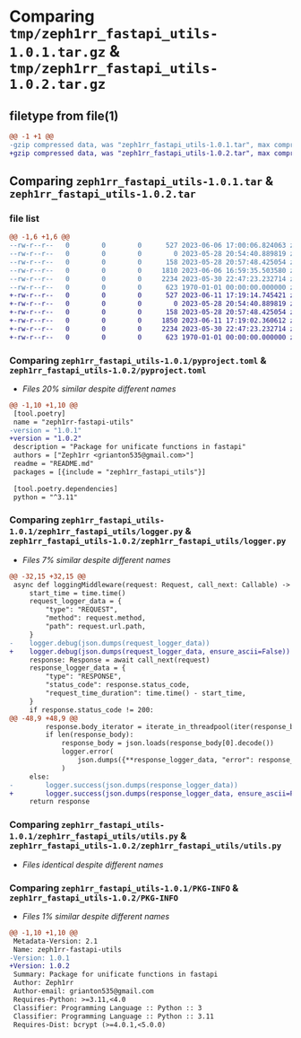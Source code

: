 # Comparing `tmp/zeph1rr_fastapi_utils-1.0.1.tar.gz` & `tmp/zeph1rr_fastapi_utils-1.0.2.tar.gz`

## filetype from file(1)

```diff
@@ -1 +1 @@
-gzip compressed data, was "zeph1rr_fastapi_utils-1.0.1.tar", max compression
+gzip compressed data, was "zeph1rr_fastapi_utils-1.0.2.tar", max compression
```

## Comparing `zeph1rr_fastapi_utils-1.0.1.tar` & `zeph1rr_fastapi_utils-1.0.2.tar`

### file list

```diff
@@ -1,6 +1,6 @@
--rw-r--r--   0        0        0      527 2023-06-06 17:00:06.824063 zeph1rr_fastapi_utils-1.0.1/pyproject.toml
--rw-r--r--   0        0        0        0 2023-05-28 20:54:40.889819 zeph1rr_fastapi_utils-1.0.1/README.md
--rw-r--r--   0        0        0      158 2023-05-28 20:57:48.425054 zeph1rr_fastapi_utils-1.0.1/zeph1rr_fastapi_utils/__init__.py
--rw-r--r--   0        0        0     1810 2023-06-06 16:59:35.503580 zeph1rr_fastapi_utils-1.0.1/zeph1rr_fastapi_utils/logger.py
--rw-r--r--   0        0        0     2234 2023-05-30 22:47:23.232714 zeph1rr_fastapi_utils-1.0.1/zeph1rr_fastapi_utils/utils.py
--rw-r--r--   0        0        0      623 1970-01-01 00:00:00.000000 zeph1rr_fastapi_utils-1.0.1/PKG-INFO
+-rw-r--r--   0        0        0      527 2023-06-11 17:19:14.745421 zeph1rr_fastapi_utils-1.0.2/pyproject.toml
+-rw-r--r--   0        0        0        0 2023-05-28 20:54:40.889819 zeph1rr_fastapi_utils-1.0.2/README.md
+-rw-r--r--   0        0        0      158 2023-05-28 20:57:48.425054 zeph1rr_fastapi_utils-1.0.2/zeph1rr_fastapi_utils/__init__.py
+-rw-r--r--   0        0        0     1850 2023-06-11 17:19:02.360612 zeph1rr_fastapi_utils-1.0.2/zeph1rr_fastapi_utils/logger.py
+-rw-r--r--   0        0        0     2234 2023-05-30 22:47:23.232714 zeph1rr_fastapi_utils-1.0.2/zeph1rr_fastapi_utils/utils.py
+-rw-r--r--   0        0        0      623 1970-01-01 00:00:00.000000 zeph1rr_fastapi_utils-1.0.2/PKG-INFO
```

### Comparing `zeph1rr_fastapi_utils-1.0.1/pyproject.toml` & `zeph1rr_fastapi_utils-1.0.2/pyproject.toml`

 * *Files 20% similar despite different names*

```diff
@@ -1,10 +1,10 @@
 [tool.poetry]
 name = "zeph1rr-fastapi-utils"
-version = "1.0.1"
+version = "1.0.2"
 description = "Package for unificate functions in fastapi"
 authors = ["Zeph1rr <grianton535@gmail.com>"]
 readme = "README.md"
 packages = [{include = "zeph1rr_fastapi_utils"}]
 
 [tool.poetry.dependencies]
 python = "^3.11"
```

### Comparing `zeph1rr_fastapi_utils-1.0.1/zeph1rr_fastapi_utils/logger.py` & `zeph1rr_fastapi_utils-1.0.2/zeph1rr_fastapi_utils/logger.py`

 * *Files 7% similar despite different names*

```diff
@@ -32,15 +32,15 @@
 async def loggingMiddleware(request: Request, call_next: Callable) -> Response:
     start_time = time.time()
     request_logger_data = {
         "type": "REQUEST",
         "method": request.method,
         "path": request.url.path,
     }
-    logger.debug(json.dumps(request_logger_data))
+    logger.debug(json.dumps(request_logger_data, ensure_ascii=False))
     response: Response = await call_next(request)
     response_logger_data = {
         "type": "RESPONSE",
         "status_code": response.status_code,
         "request_time_duration": time.time() - start_time,
     }
     if response.status_code != 200:
@@ -48,9 +48,9 @@
         response.body_iterator = iterate_in_threadpool(iter(response_body))
         if len(response_body):
             response_body = json.loads(response_body[0].decode())
             logger.error(
                 json.dumps({**response_logger_data, "error": response_body["detail"]})
             )
     else:
-        logger.success(json.dumps(response_logger_data))
+        logger.success(json.dumps(response_logger_data, ensure_ascii=False))
     return response
```

### Comparing `zeph1rr_fastapi_utils-1.0.1/zeph1rr_fastapi_utils/utils.py` & `zeph1rr_fastapi_utils-1.0.2/zeph1rr_fastapi_utils/utils.py`

 * *Files identical despite different names*

### Comparing `zeph1rr_fastapi_utils-1.0.1/PKG-INFO` & `zeph1rr_fastapi_utils-1.0.2/PKG-INFO`

 * *Files 1% similar despite different names*

```diff
@@ -1,10 +1,10 @@
 Metadata-Version: 2.1
 Name: zeph1rr-fastapi-utils
-Version: 1.0.1
+Version: 1.0.2
 Summary: Package for unificate functions in fastapi
 Author: Zeph1rr
 Author-email: grianton535@gmail.com
 Requires-Python: >=3.11,<4.0
 Classifier: Programming Language :: Python :: 3
 Classifier: Programming Language :: Python :: 3.11
 Requires-Dist: bcrypt (>=4.0.1,<5.0.0)
```

